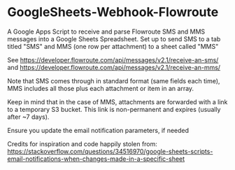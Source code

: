 # GoogleSheets-Webhook-Flowroute
A Google Apps Script to receive and parse Flowroute SMS and MMS messages into a Google Sheets Spreadsheet. Set up to send SMS to a tab titled "SMS" and MMS (one row per attachment) to a sheet called "MMS"

See https://developer.flowroute.com/api/messages/v2.1/receive-an-sms/ and https://developer.flowroute.com/api/messages/v2.1/receive-an-mms/

Note that SMS comes through in standard format (same fields each time), MMS includes all those plus each attachment or item in an array.

Keep in mind that in the case of MMS, attachments are forwarded with a link to a temporary S3 bucket. This link is non-permanent and expires (usually after ~7 days).

Ensure you update the email notification parameters, if needed

Credits for inspiration and code happily stolen from:
https://stackoverflow.com/questions/34516970/google-sheets-scripts-email-notifications-when-changes-made-in-a-specific-sheet



